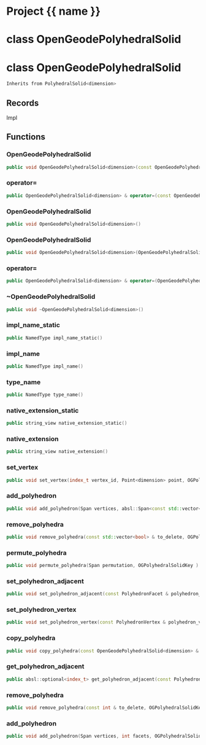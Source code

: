 <script setup>
import {useRoute} from 'vitepress'
const {path} = useRoute()
const tokens = path.split('/')
const words = tokens[2].split('-');
for (let i = 0; i < words.length; i++) {
    words[i] = words[i].charAt(0).toUpperCase() + words[i].slice(1);
    words[i] = words[i].replace('geode', 'Geode')
}
const name = words.join('-');
</script>
# Project {{ name }}

# class OpenGeodePolyhedralSolid

# class OpenGeodePolyhedralSolid


```cpp
Inherits from PolyhedralSolid<dimension>
```



## Records

Impl



## Functions

### OpenGeodePolyhedralSolid

```cpp
public void OpenGeodePolyhedralSolid<dimension>(const OpenGeodePolyhedralSolid<dimension> & )
```


### operator=

```cpp
public OpenGeodePolyhedralSolid<dimension> & operator=(const OpenGeodePolyhedralSolid<dimension> & )
```


### OpenGeodePolyhedralSolid

```cpp
public void OpenGeodePolyhedralSolid<dimension>()
```


### OpenGeodePolyhedralSolid

```cpp
public void OpenGeodePolyhedralSolid<dimension>(OpenGeodePolyhedralSolid<dimension> && other)
```


### operator=

```cpp
public OpenGeodePolyhedralSolid<dimension> & operator=(OpenGeodePolyhedralSolid<dimension> && other)
```


### ~OpenGeodePolyhedralSolid

```cpp
public void ~OpenGeodePolyhedralSolid<dimension>()
```


### impl_name_static

```cpp
public NamedType impl_name_static()
```


### impl_name

```cpp
public NamedType impl_name()
```


### type_name

```cpp
public NamedType type_name()
```


### native_extension_static

```cpp
public string_view native_extension_static()
```


### native_extension

```cpp
public string_view native_extension()
```


### set_vertex

```cpp
public void set_vertex(index_t vertex_id, Point<dimension> point, OGPolyhedralSolidKey )
```


### add_polyhedron

```cpp
public void add_polyhedron(Span vertices, absl::Span<const std::vector<local_index_t> > facets, OGPolyhedralSolidKey )
```

### remove_polyhedra

```cpp
public void remove_polyhedra(const std::vector<bool> & to_delete, OGPolyhedralSolidKey )
```

### permute_polyhedra

```cpp
public void permute_polyhedra(Span permutation, OGPolyhedralSolidKey )
```


### set_polyhedron_adjacent

```cpp
public void set_polyhedron_adjacent(const PolyhedronFacet & polyhedron_facet, index_t adjacent_id, OGPolyhedralSolidKey )
```


### set_polyhedron_vertex

```cpp
public void set_polyhedron_vertex(const PolyhedronVertex & polyhedron_vertex, index_t vertex_id, OGPolyhedralSolidKey )
```


### copy_polyhedra

```cpp
public void copy_polyhedra(const OpenGeodePolyhedralSolid<dimension> & solid_mesh, OGPolyhedralSolidKey )
```


### get_polyhedron_adjacent

```cpp
public absl::optional<index_t> get_polyhedron_adjacent(const PolyhedronFacet & polyhedron_facet)
```


### remove_polyhedra

```cpp
public void remove_polyhedra(const int & to_delete, OGPolyhedralSolidKey )
```


### add_polyhedron

```cpp
public void add_polyhedron(Span vertices, int facets, OGPolyhedralSolidKey )
```




